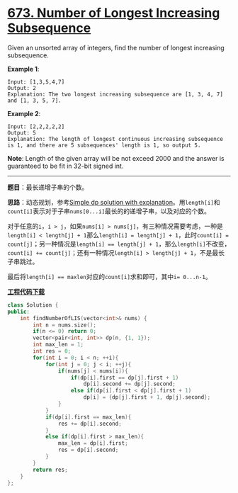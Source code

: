 # [673. Number of Longest Increasing Subsequence](https://leetcode.com/problems/number-of-longest-increasing-subsequence/)

Given an unsorted array of integers, find the number of longest increasing subsequence.

**Example 1**:

    Input: [1,3,5,4,7]
    Output: 2
    Explanation: The two longest increasing subsequence are [1, 3, 4, 7] and [1, 3, 5, 7].

**Example 2**:

    Input: [2,2,2,2,2]
    Output: 5
    Explanation: The length of longest continuous increasing subsequence is 1, and there are 5 subsequences' length is 1, so output 5.

**Note**: Length of the given array will be not exceed 2000 and the answer is guaranteed to be fit in 32-bit signed int.

-----

**题目**：最长递增子串的个数。

**思路**：动态规划，参考[Simple dp solution with explanation](https://leetcode.com/problems/number-of-longest-increasing-subsequence/discuss/107293/JavaC++-Simple-dp-solution-with-explanation)。用`length[i]`和`count[i]`表示对于子串`nums[0...i]`最长的的递增子串，以及对应的个数。

对于任意的`i`，`i > j`，如果`nums[i] > nums[j]`，有三种情况需要考虑，一种是`length[i] < length[j] + 1`那么`length[i] = length[j] + 1`，此时`count[i] = count[j]`；另一种情况是`length[i] == length[j] + 1`，那么`length[i]`不改变，`count[i] += count[j]`；还有一种情况`length[i] > length[j] + 1`，不是最长子串跳过。

最后将`length[i] == maxlen`对应的`count[i]`求和即可，其中`i= 0...n-1`。

[**工程代码下载**](https://github.com/abesft/leetcode)

```cpp
class Solution {
public:
    int findNumberOfLIS(vector<int>& nums) {
        int n = nums.size();
        if(n <= 0) return 0;
        vector<pair<int, int>> dp(n, {1, 1});
        int max_len = 1;
        int res = 0;
        for(int i = 0; i < n; ++i){
            for(int j = 0; j < i; ++j){
                if(nums[j] < nums[i]){
                    if(dp[i].first == dp[j].first + 1)
                        dp[i].second += dp[j].second;
                    else if(dp[i].first < dp[j].first + 1)
                        dp[i] = {dp[j].first + 1, dp[j].second};
                }
            }
            if(dp[i].first == max_len){
                res += dp[i].second;
            }
            else if(dp[i].first > max_len){
                max_len = dp[i].first;
                res = dp[i].second;
            }
        }
        return res;
    }
};
```
